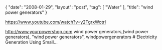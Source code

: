 {
   "date": "2008-01-29",
   "layout": "post",
   "tag": [
      "Water"
   ],
   "title": "wind power generators"
}

https://www.youtube.com/watch?v=y2TgrxWotrI  

http://www.yourpowershop.com wind power generators,(wind power generators), "wind power generators", windpowergenerators # Electricity Generation Using Small...